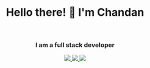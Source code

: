 <h1 align='center'>
  Hello there! 👋 I'm Chandan
</h1>
<br>

<h3 align='center'>
  I am a full stack developer
</h3>

<p align='center'>
 
  <a href="https://www.linkedin.com/in/chandan-singh10">
    <img src="https://img.shields.io/badge/linkedin-%230077B5.svg?&style=for-the-badge&logo=linkedin&logoColor=white" />
  </a>
  <a href="#">
    <img src="https://img.shields.io/badge/Stack_Overflow-FE7A16?style=for-the-badge&logo=stack-overflow&logoColor=white" />
  </a>
  <a href="#">
    <img src="https://img.shields.io/badge/Portfolio-00BB00?style=for-the-badge"/>
  </a>
  <br>
  <br>
  <a href="#" target="_blank">
   
  </a>
<!--   <img src="https://github-readme-stats.vercel.app/api?username=adityaprakash-26&show_icons=true&count_private=true&theme=dark" height="175">
  <img src="https://github-readme-stats.vercel.app/api/top-langs/?username=adityaprakash-26&layout=compact&theme=dark&hide=css,html" height = "175"> -->
</p>
